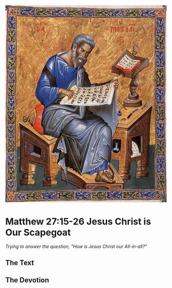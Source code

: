 <img class="intro-right" src="art-matthew.jpg">

# Matthew 27:15-26 Jesus Christ is Our Scapegoat

*Trying to answer the question, "How is Jesus Christ our All-in-all?"*

## The Text

## The Devotion